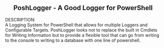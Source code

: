 <center><h2>PoshLogger - A Good Logger for PowerShell</h2></center>

<p>DESCRIPTION:<br>
A Logging System for PowerShell that allows for multiple Loggers and Configurable Targets. PoshLogger looks not to replace the built in Cmdlets for Writing Information but to provide a flexible tool that can go from writing to the console to writing to a database with one line of powershell. 
</p>


